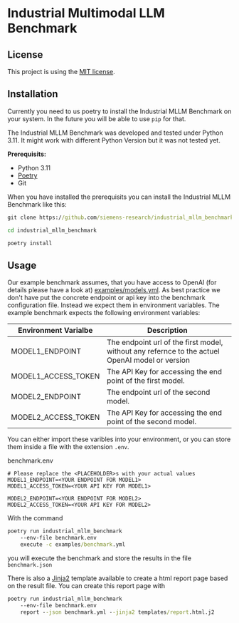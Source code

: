 <!--
    SPDX-FileCopyrightText: Copyright 2024 Siemens AG
    SPDX-License-Identifier: MIT
-->
# Industrial Multimodal LLM Benchmark

## License

This project is using the [MIT license](./LICENSE).

## Installation

Currently you need to us poetry to install the Industrial MLLM Benchmark on your system.
In the future you will be able to use `pip` for that.

The Industrial MLLM Benchmark was developed and tested under Python 3.11. It might work
with different Python Version but it was not tested yet.

**Prerequisits:**

* Python 3.11
* [Poetry](https://python-poetry.org/)
* Git

When you have installed the prerequisits you can install the Industrial MLLM Benchmark like this:

```cmd
git clone https://github.com/siemens-research/industrial_mllm_benchmark.git

cd industrial_mllm_benchmark

poetry install
```

## Usage

Our example benchmark assumes, that you have access to OpenAI (for details please have a look at)
[examples/models.yml](examples/models.yml).
As best practice we don't have put the concrete endpoint or api key into the benchmark
configuration file. Instead we expect them in environment variables.
The example benchmark expects the following environment variables:

| Environment Varialbe | Description                         |
|----------------------|-------------------------------------|
| MODEL1_ENDPOINT      | The endpoint url of the first model, without any refernce to the actuel OpenAI model or version |
| MODEL1_ACCESS_TOKEN  | The API Key for accessing the end point of the first model. |
| MODEL2_ENDPOINT      | The endpoint url of the second model. |
| MODEL2_ACCESS_TOKEN  | The API Key for accessing the end point of the second model. |

You can either import these varibles into your environment, or you can store them inside a file with the extension `.env`.

benchmark.env

```.env
# Please replace the <PLACEHOLDER>s with your actual values
MODEL1_ENDPOINT=<YOUR ENDPOINT FOR MODEL1>
MODEL1_ACCESS_TOKEN=<YOUR API KEY FOR MODEL1>

MODEL2_ENDPOINT=<YOUR ENDPOINT FOR MODEL2>
MODEL2_ACCESS_TOKEN=<YOUR API KEY FOR MODEL2>
```

With the command

```cmd
poetry run industrial_mllm_benchmark
    --env-file benchmark.env
    execute -c examples/benchmark.yml
```

you will execute the benchmark and store the results in the file `benchmark.json`

There is also a [Jinja2](https://jinja.palletsprojects.com/en/3.1.x/) template available to create
a html report page based on the result file. You can create this report page with

```cmd
poetry run industrial_mllm_benchmark
    --env-file benchmark.env
    report --json benchmark.yml --jinja2 templates/report.html.j2
```
